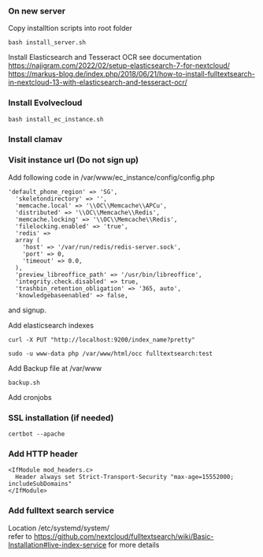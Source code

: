 ### On new server
Copy installtion scripts into root folder
```
bash install_server.sh
```
Install Elasticsearch and Tesseract OCR see documentation <br>
https://najigram.com/2022/02/setup-elasticsearch-7-for-nextcloud/ <br>
https://markus-blog.de/index.php/2018/06/21/how-to-install-fulltextsearch-in-nextcloud-13-with-elasticsearch-and-tesseract-ocr/

### Install Evolvecloud
```
bash install_ec_instance.sh
```

### Install clamav
### Visit instance url (Do not sign up)

Add following code in /var/www/ec_instance/config/config.php 
```
'default_phone_region' => 'SG', 
  'skeletondirectory' => '',
  'memcache.local' => '\\OC\\Memcache\\APCu',
  'distributed' => '\\OC\\Memcache\\Redis',
  'memcache.locking' => '\\OC\\Memcache\\Redis',
  'filelocking.enabled' => 'true',
  'redis' => 
  array (
    'host' => '/var/run/redis/redis-server.sock',
    'port' => 0,
    'timeout' => 0.0,
  ),
  'preview_libreoffice_path' => '/usr/bin/libreoffice',
  'integrity.check.disabled' => true,
  'trashbin_retention_obligation' => '365, auto',
  'knowledgebaseenabled' => false,
```
and signup.

Add elasticsearch indexes 
```
curl -X PUT "http://localhost:9200/index_name?pretty"
```

```
sudo -u www-data php /var/www/html/occ fulltextsearch:test
```

Add Backup file at /var/www
```
backup.sh
```
Add cronjobs

### SSL installation (if needed)
```
certbot --apache
```

### Add HTTP header
```
<IfModule mod_headers.c>
  Header always set Strict-Transport-Security "max-age=15552000; includeSubDomains"
</IfModule>
```

### Add fulltext search service
Location /etc/systemd/system/ <br>
refer to https://github.com/nextcloud/fulltextsearch/wiki/Basic-Installation#live-index-service for more details


